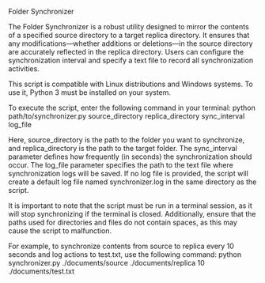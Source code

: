 
Folder Synchronizer

The Folder Synchronizer is a robust utility designed to mirror the contents of a specified source directory to a target replica directory. It ensures that any modifications—whether additions or deletions—in the source directory are accurately reflected in the replica directory. Users can configure the synchronization interval and specify a text file to record all synchronization activities.

This script is compatible with Linux distributions and Windows systems. To use it, Python 3 must be installed on your system.

To execute the script, enter the following command in your terminal:
python path/to/synchronizer.py source_directory replica_directory sync_interval log_file

Here, source_directory is the path to the folder you want to synchronize, and replica_directory is the path to the target folder. The sync_interval parameter defines how frequently (in seconds) the synchronization should occur. The log_file parameter specifies the path to the text file where synchronization logs will be saved. If no log file is provided, the script will create a default log file named synchronizer.log in the same directory as the script.

It is important to note that the script must be run in a terminal session, as it will stop synchronizing if the terminal is closed. Additionally, ensure that the paths used for directories and files do not contain spaces, as this may cause the script to malfunction.

For example, to synchronize contents from source to replica every 10 seconds and log actions to test.txt, use the following command:
python synchronizer.py ./documents/source ./documents/replica 10 ./documents/test.txt
